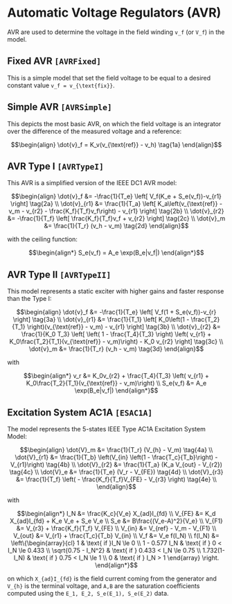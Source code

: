 # Automatic Voltage Regulators (AVR)

AVR are used to determine the voltage in the field winding ``v_f`` (or ``V_f``) in the model.

## Fixed AVR ```[AVRFixed]```

This is a simple model that set the field voltage to be equal to a desired constant value ``v_f = v_{\text{fix}}``.

## Simple AVR ```[AVRSimple]```

This depicts the most basic AVR, on which the field voltage is an integrator over the difference of the measured voltage and a reference:

```math
\begin{align}
\dot{v}_f = K_v(v_{\text{ref}} - v_h) \tag{1a}
\end{align}
```

## AVR Type I ```[AVRTypeI]```

This AVR is a simplified version of the IEEE DC1 AVR model:

```math
\begin{align}
\dot{v}_f &= -\frac{1}{T_e} \left[ V_f(K_e + S_e(v_f))-v_{r1} \right] \tag{2a} \\
\dot{v}_{r1} &= \frac{1}{T_a} \left[ K_a\left(v_{\text{ref}} - v_m - v_{r2} - \frac{K_f}{T_f}v_f\right) - v_{r1} \right]   \tag{2b} \\
\dot{v}_{r2} &=  -\frac{1}{T_f} \left[ \frac{K_f}{T_f}v_f + v_{r2} \right]  \tag{2c} \\
\dot{v}_m &= \frac{1}{T_r} (v_h - v_m) \tag{2d}
\end{align}
```

with the ceiling function:

```math
\begin{align*}
S_e(v_f) = A_e \exp(B_e|v_f|)
\end{align*}
```

## AVR Type II ```[AVRTypeII]```

This model represents a static exciter with higher gains and faster response than the Type I:

```math
\begin{align}
\dot{v}_f &= -\frac{1}{T_e} \left[ V_f(1 + S_e(v_f))-v_{r} \right] \tag{3a} \\
\dot{v}_{r1} &= \frac{1}{T_1} \left[ K_0\left(1 - \frac{T_2}{T_1} \right)(v_{\text{ref}} - v_m) - v_{r1}  \right] \tag{3b} \\
\dot{v}_{r2} &=  \frac{1}{K_0 T_3} \left[ \left( 1 - \frac{T_4}{T_3} \right) \left( v_{r1} + K_0\frac{T_2}{T_1}(v_{\text{ref}} - v_m)\right) - K_0 v_{r2} \right]  \tag{3c} \\
\dot{v}_m &= \frac{1}{T_r} (v_h - v_m) \tag{3d}
\end{align}
```

with

```math
\begin{align*}
v_r &= K_0v_{r2} + \frac{T_4}{T_3} \left( v_{r1} + K_0\frac{T_2}{T_1}(v_{\text{ref}} - v_m)\right) \\
S_e(v_f) &= A_e \exp(B_e|v_f|)
\end{align*}
```

## Excitation System AC1A ```[ESAC1A]```

The model represents the 5-states IEEE Type AC1A Excitation System Model:

```math
\begin{align}
\dot{V}_m &= \frac{1}{T_r} (V_{h} - V_m) \tag{4a} \\
\dot{V}_{r1} &= \frac{1}{T_b} \left(V_{in} \left(1 - \frac{T_c}{T_b}\right) - V_{r1}\right) \tag{4b} \\
\dot{V}_{r2} &= \frac{1}{T_a} (K_a V_{out} - V_{r2}) \tag{4c} \\
\dot{V}_e &= \frac{1}{T_e} (V_r - V_{FE}) \tag{4d} \\
\dot{V}_{r3} &= \frac{1}{T_f} \left( - \frac{K_f}{T_f}V_{FE} - V_{r3} \right) \tag{4e} \\
\end{align}
```

with

```math
\begin{align*}
I_N &= \frac{K_c}{V_e} X_{ad}I_{fd} \\
V_{FE} &= K_d X_{ad}I_{fd} + K_e V_e + S_e V_e \\
S_e &= B\frac{(V_e-A)^2}{V_e} \\
V_{F1} &= V_{r3} + \frac{K_f}{T_f} V_{FE} \\
V_{in} &= V_{ref} - V_m - V_{F1} \\
V_{out} &= V_{r1} + \frac{T_c}{T_b} V_{in} \\
V_f &= V_e f(I_N) \\
f(I_N) &= \left\{\begin{array}{cl}
    1 & \text{ if }I_N \le 0 \\
    1 - 0.577 I_N & \text{ if } 0 < I_N \le 0.433 \\
    \sqrt{0.75 - I_N^2} & \text{ if } 0.433 < I_N \le 0.75 \\
    1.732(1-I_N) & \text{ if } 0.75 <  I_N \le 1 \\
    0 & \text{ if } I_N > 1 \end{array} \right.
\end{align*}
```

on which ``X_{ad}I_{fd}`` is the field current coming from the generator and ``V_{h}`` is the terminal voltage, and ``A,B`` are the saturation coefficients computed using the ``E_1, E_2, S_e(E_1), S_e(E_2)`` data.
